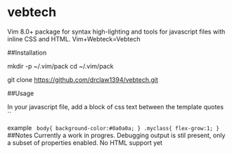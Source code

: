 # vebtech
Vim 8.0+ package for syntax high-lighting and tools for javascript files with inline CSS and HTML. Vim+Webteck=Vebtech

##Installation

mkdir -p ~/.vim/pack
cd ~/.vim/pack

git clone https://github.com/drclaw1394/vebtech.git

##Usage

In your javascript file, add a block of css text between the template quotes ``

example
	`
		body{
			background-color:#0a0a0a;
		}
		.myclass{
			flex-grow:1;
		}`
##Notes
Currently a work in progres. Debugging output is stil present, only a subset of properties enabled. No HTML support yet

